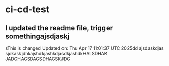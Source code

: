 # ci-cd-test
## I updated the readme file, trigger somethingajsdjaskj
sThis is changed
Updated on: Thu Apr 17 11:01:37 UTC 2025dd
ajsdaskdjas
sjdkaskjdhkajshdkjashkdjasdkjashdkHALSDHAK
JADGHAGSDAGSDHAGSKJDG
